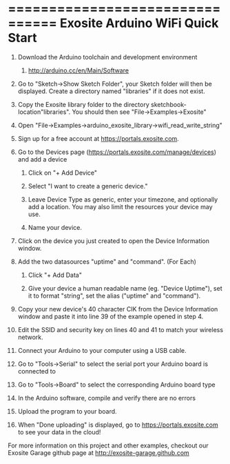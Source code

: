 ================================
Exosite Arduino WiFi Quick Start
================================

1. Download the Arduino toolchain and development environment

    1. http://arduino.cc/en/Main/Software

2. Go to "Sketch->Show Sketch Folder", your Sketch folder will then be displayed. Create a directory named "libraries" if it does not exist.

3. Copy the Exosite library folder to the directory sketchbook-location\"libraries". You should then see "File->Examples->Exosite"

4. Open "File->Examples->arduino_exosite_library->wifi_read_write_string"

5. Sign up for a free account at https://portals.exosite.com.

6. Go to the Devices page (https://portals.exosite.com/manage/devices) and add a device

	1. Click on "+ Add Device"

	2. Select "I want to create a generic device."

	3. Leave Device Type as generic, enter your timezone, and optionally add a location. You may also limit the resources your device may use.

	4. Name your device.

7. Click on the device you just created to open the Device Information window.

8. Add the two datasources "uptime" and "command". (For Each)

	1. Click "+ Add Data"

	2. Give your device a human readable name (eg. "Device Uptime"), set it to format "string", set the alias ("uptime" and "command").

9. Copy your new device's 40 character CIK from the Device Information window and paste it into line 39 of the example opened in step 4.

10. Edit the SSID and security key on lines 40 and 41 to match your wireless network.

11. Connect your Arduino to your computer using a USB cable.

12. Go to "Tools->Serial" to select the serial port your Arduino board is connected to

13. Go to "Tools->Board" to select the corresponding Arduino board type
 
14. In the Arduino software, compile and verify there are no errors

15. Upload the program to your board.

16. When "Done uploading" is displayed, go to https://portals.exosite.com to see your data in the cloud!

For more information on this project and other examples, checkout our Exosite Garage github page at http://exosite-garage.github.com